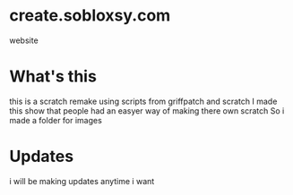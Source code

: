 # create.sobloxsy.com
website

# What's this
this is a scratch remake using scripts from griffpatch and scratch 
I made this show that people had an easyer way of making there own scratch
So i made a folder for images
 
 # Updates
 i will be making updates anytime i want
